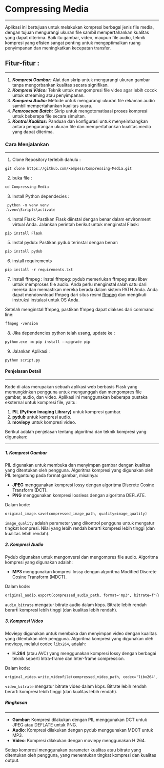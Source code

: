 # Compressing Media
______

Aplikasi ini bertujuan untuk melakukan kompresi berbagai jenis file media, dengan tujuan mengurangi ukuran file sambil mempertahankan kualitas yang dapat diterima. Baik itu gambar, video, maupun file audio, teknik kompresi yang efisien sangat penting untuk mengoptimalkan ruang penyimpanan dan meningkatkan kecepatan transfer.

## Fitur-fitur :
______

1. ***Kompresi Gambar:*** Alat dan skrip untuk mengurangi ukuran gambar tanpa mengorbankan kualitas secara signifikan.
2. ***Kompresi Video:*** Teknik untuk mengompresi file video agar lebih cocok untuk streaming atau penyimpanan.
3. ***Kompresi Audio:*** Metode untuk mengurangi ukuran file rekaman audio sambil mempertahankan kualitas suara.
4. ***Pemrosesan Batch:*** Skrip untuk mengotomatisasi proses kompresi untuk beberapa file secara simultan.
5. ***Kontrol Kualitas:*** Panduan dan konfigurasi untuk menyeimbangkan antara pengurangan ukuran file dan mempertahankan kualitas media yang dapat diterima.

### Cara Menjalankan
______

1. Clone Repository terlebih dahulu :
```markdown
git clone https://github.com/kempess/Compressing-Media.git
```
2. buka file :
```markdown
cd Compressing-Media
```
3. Install Python dependecies :
```markdown
 python -m venv venv    
.\venv\Scripts\activate   
```  
4. Instal Flask:
Pastikan Flask diinstal dengan benar dalam environment virtual Anda. Jalankan perintah berikut untuk menginstal Flask:
```markdown
pip install Flask
```
5. Instal pydub:
Pastikan pydub terinstal dengan benar:
```markdown
pip install pydub
```
6. install requirements
```markdown
pip install -r requirements.txt
```
7. Install ffmpeg :
Instal ffmpeg:
pydub memerlukan ffmpeg atau libav untuk memproses file audio. Anda perlu menginstal salah satu dari mereka dan memastikan mereka berada dalam sistem PATH Anda. Anda dapat mendownload ffmpeg dari situs resmi [ffmpeg](https://ffmpeg.org/download.html) dan mengikuti instruksi instalasi untuk OS Anda.

Setelah menginstal ffmpeg, pastikan ffmpeg dapat diakses dari command line:
```markdown
ffmpeg -version
```
8. Jika dependencies python telah usang, update ke :
```markdown
python.exe -m pip install --upgrade pip
```
9. Jalankan Aplikasi :
``` markdown
python script.py
```

#### Penjelasan Detail
______
Kode di atas merupakan sebuah aplikasi web berbasis Flask yang memungkinkan pengguna untuk mengunggah dan mengompres file gambar, audio, dan video. Aplikasi ini menggunakan beberapa pustaka eksternal untuk kompresi file, yaitu:

1. **PIL (Python Imaging Library)** untuk kompresi gambar.
2. **pydub** untuk kompresi audio.
3. **moviepy** untuk kompresi video.



Berikut adalah penjelasan tentang algoritma dan teknik kompresi yang digunakan:
______

##### 1. Kompresi Gambar
PIL digunakan untuk membuka dan menyimpan gambar dengan kualitas yang ditentukan oleh pengguna. Algoritma kompresi yang digunakan oleh PIL tergantung pada format gambar, misalnya:
- **JPEG** menggunakan kompresi lossy dengan algoritma Discrete Cosine Transform (DCT).
- **PNG** menggunakan kompresi lossless dengan algoritma DEFLATE.

Dalam kode:
```markdown
original_image.save(compressed_image_path, quality=image_quality)
```
`image_quality` adalah parameter yang dikontrol pengguna untuk mengatur tingkat kompresi. Nilai yang lebih rendah berarti kompresi lebih tinggi (dan kualitas lebih rendah).

##### 2. Kompresi Audio
Pydub digunakan untuk mengonversi dan mengompres file audio. Algoritma kompresi yang digunakan adalah:
- **MP3** menggunakan kompresi lossy dengan algoritma Modified Discrete Cosine Transform (MDCT).

Dalam kode:
```markdown
original_audio.export(compressed_audio_path, format='mp3', bitrate=f"{audio_bitrate}k")
```
`audio_bitrate` mengatur bitrate audio dalam kbps. Bitrate lebih rendah berarti kompresi lebih tinggi (dan kualitas lebih rendah).

##### 3. Kompresi Video
Moviepy digunakan untuk membuka dan menyimpan video dengan kualitas yang ditentukan oleh pengguna. Algoritma kompresi yang digunakan oleh moviepy, melalui codec `libx264`, adalah:
- **H.264** (atau AVC) yang menggunakan kompresi lossy dengan berbagai teknik seperti Intra-frame dan Inter-frame compression.

Dalam kode:
```markdown
original_video.write_videofile(compressed_video_path, codec='libx264', audio_codec='aac', bitrate=f"{video_bitrate}k")
```
`video_bitrate` mengatur bitrate video dalam kbps. Bitrate lebih rendah berarti kompresi lebih tinggi (dan kualitas lebih rendah).

##### Ringkasan
______
- **Gambar**: Kompresi dilakukan dengan PIL menggunakan DCT untuk JPEG atau DEFLATE untuk PNG.
- **Audio**: Kompresi dilakukan dengan pydub menggunakan MDCT untuk MP3.
- **Video**: Kompresi dilakukan dengan moviepy menggunakan H.264.

Setiap kompresi menggunakan parameter kualitas atau bitrate yang ditentukan oleh pengguna, yang menentukan tingkat kompresi dan kualitas output.
